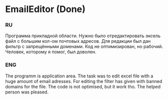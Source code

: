 # EmailEditor <span>(Done)</span>

### RU
Программа прикладной области. Нужно было отредактировать эксель файл с большим кол-ом почтовых адресов. Для редакции был дан фильтр с запрещёнными доменами. Код не оптимизирован, но рабочий.
Человек, которому я помог, был доволен.

### ENG
The programm is application area. The task was to edit excel file with a huge amount of email adresses. For editing the filter has given with banned domains for the file. The code is not optimised, but it work tho.
The helped person was pleased.
